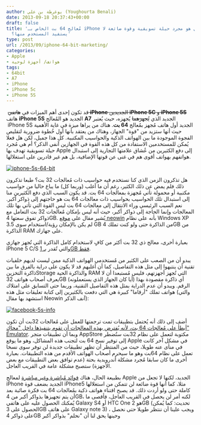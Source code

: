 ```yaml
---
author: يوغرطة بن علي (Youghourta Benali)
date: 2013-09-18 20:37:43+00:00
draft: false
title: 'مُعالج 64 بت الخاص بـ iPhone الجديد: هل هو مجرد حيلة تسويقية وقوة ضائعة لا
  يستفيد المستخدم منها؟'
type: post
url: /2013/09/iphone-64-bit-marketing/
categories:
- Apple
- هواتف/ أجهزة لوحية
tags:
- 64bit
- A7
- iPhone
- iPhone 5c
- iPhone 5S
---
```


 قد تكون إحدى أهم الميزات في <del>هاتفي **iPhone** الجديدين **iPhone 5C** و **iPhone 5S**</del>  هاتف **iPhone 5S** الجديد هو المُعالج **A7** الجديد الذي <del>يُجهزهما</del> يُجهزه، حيث يُعتبر  iPhone 5S الجديد أول هاتف مُجهز بمُعالج **64 بت**. هناك من يراها ميزة في غاية الأهمية حيث أنها ستزيد من "قوة" الجهاز، وهناك من يعتقد بأنها أول خُطوة ضرورية لتقليص الفجوة الموجودة ما بين الهواتف الذكية والحواسيب المكتبية. كل هذا جميل، لكن هل فعلا يُمكن للمستخدمين الاستفادة من كل هذه القوة في الجهازين آنفي الذكر؟ أم هي مُجرد حيلة تسويقية تهدف بها Apple إلى دفع الكثيرين من عُشاق علامتها التجارية إلى استبدال هواتفهم بهواتف أقوى هم في غنى عن قوتها الإضافية، بل هم غير قادرين على استغلالها.




[![iphone-5s-64-bit](http://www.it-scoop.com/wp-content/uploads/2013/09/iphone-5s-64-bit.jpg)
](http://www.it-scoop.com/wp-content/uploads/2013/09/iphone-5s-64-bit.jpg)




هل تذكرون الزمن الذي كنا نستخدم فيه حواسيب ذات مُعالجات 32 بت؟ طبعا تذكرون ذلك فلم يمض عن ذلك الكثير، رغم أن ما أغلب (وربما كل) ما يباع حاليا من حواسيب مكتبية أو محمولة تأتي مُجهزة بمعالجات 64 بت. قد يكون السبب الذي دفع الكثيرين منا إلى استبدال تلك الحواسيب بحواسيب ذات معالجات 64 بت هو حاجتهم إلى ذواكر أكبر. نعم السبب الرئيسي وراء الانتقال إلى معالجات 64 بت ليس القوة التي تأتي بها تلك المعالجات وإنما الحاجة إلى ذواكر أكبر، حيث أنه ليس بإمكان مُعالجات 32 بت التعامل مع ذواكر تفوق سعتها 4GB. يُشير مقال على [موقع ](http://www.neowin.net/news/editorial-iphones-64-bit-architecture-is-pure-marketing-fluff)[neowin](http://www.neowin.net/news/editorial-iphones-64-bit-architecture-is-pure-marketing-fluff) بأنه على نظام Windows XP لم يكن بالإمكان رؤية/استخدام سوى 3.5 GB من الذاكرة حتى ولو كنت تملك 4GB من الذاكرة RAM على جهازك.




بعبارة أخرى، معالج ذي 32 بت أكثر من كافٍ لاستخدام كامل الذاكرة التي تُجهز جهازي iPhone 5 C/S والتي تُقدر [بـ ](http://www.digitaltrends.com/mobile/iphone-5s-vs-galaxy-s4-vs-htc-one/)[1GB فقط](http://www.digitaltrends.com/mobile/iphone-5s-vs-galaxy-s4-vs-htc-one/).




يبدو أن من الصعب على الكثير من مُستخدمي الهواتف الذكية ممن ليست لديهم خلفيات تقنية أن ينتبهوا إلى مثل هذه التفاصيل، كما أن أغلبهم قد لا يكون على دراية بالفرق ما بين ذاكرة التخزينStorage والذاكرة الحية RAM التي تُجهز أجهزتهم، فليس مُستبعدا أن لا يعرف أصحاب هواتف 32GB (أيا كان الجهاز الذي يستعملونه) أي ذاكرة مقصودة بهذا الرقم. ويبدو أن عدم الدراية بمثل هذه التفاصيل التقنية، وربما حتى التسابق على امتلاك هواتف تملك "أرقاما" كبيرة هي التي دفعت بالكثيرين إلى كتابة تعليقات مثل هذه (والتي استشهد بها مقال Neowin آنف الذكر):




[![facebook-5s-info](http://www.it-scoop.com/wp-content/uploads/2013/09/facebook-5s-info.jpg)
](http://www.it-scoop.com/wp-content/uploads/2013/09/facebook-5s-info.jpg)




أضف إلى ذلك أنه يُحتمل بتطبيقات تمت ترجمتها للعمل على مُعالجات 32بت أن تكون [أبطأ على مُعالجات ](http://www.viva64.com/en/l/0002/)[64 بت، لأنه يُفترض بهذه المعالجات أن تقوم بتنفيذها داخل ](http://www.viva64.com/en/l/0002/)["محاكٍ](http://www.viva64.com/en/l/0002/)[" Emulator](http://www.viva64.com/en/l/0002/). وبما أن تطبيقات متجر AppStore مكتوبة لتعمل على نظام 32بت ستُضطر إلى توفير نسخ 64 بت لتجنب هذه المشاكل، وهو ما يوقع Apple في مشكل آخر كانت في منأى عنه طويلا، حيث من المنتظر أن تظهر تطبيقات جديدة لن توفر سوى نسخا تعمل على نظام 64بت وهو ما سيحرم أصحاب الهواتف الأقدم من هذه التطبيقات. بعبارة أخرى ما كان سابقا مُجرد مشكلة أندرويدية بحتة (عدم توافق بعض التطبيقات مع بعض الأجهزة) ستصبح مشكلة عامة في القريب العاجل.




بطبيعة الحال، هناك [فوائد مُباشرة وغير مباشرة](http://www.theguardian.com/technology/2013/sep/18/iphone-5s-apple-a7-chip-64-bit-explained) لمعالج Apple الجديد، لكنها لا تجعل من iPhone الجديد بضعف قوة iPhone5 مثلا، كما أنها قوة ضائعة لن تتمكن من استغلالها كاملة حتى ولو أردت ذلك. قد يصبح اقتناء هواتف ذكية بمُعالجات 64 بت فكرة صائبة بعد أن يتم تجهيزها بذواكر أكبر من 4GB، لكنه أمر لن يحصل في القريب العاجل، فأقصى ما يُمكنك الحصول عليه على هاتفي Galaxy S4 أو HTC One هو 2GB (تحديث: كما يُمكن الحصول على 3GB على هاتف Galaxy note 3) ، ويجب علينا أن ننتظر طويلا حتى نحصل على ذواكر 4GB وحينها يحق لنا أن "نحلم" بذواكر أكبر
